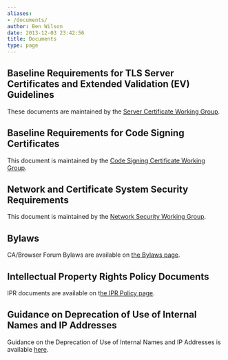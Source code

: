 ```yaml
---
aliases:
- /documents/
author: Ben Wilson
date: 2013-12-03 23:42:56
title: Documents
type: page
---
```


## Baseline Requirements for TLS Server Certificates and Extended Validation (EV) Guidelines 

These documents are maintained by the [Server Certificate Working Group][1].

## Baseline Requirements for Code Signing Certificates 

This document is maintained by the [Code Signing Certificate Working Group][2].

## Network and Certificate System Security **Requirements** 

This document is maintained by the [Network Security Working Group][3].

## Bylaws 

CA/Browser Forum Bylaws are available on [the Bylaws page][4].

## Intellectual Property Rights Policy Documents 

IPR documents are available on t[he IPR Policy page][5].

## Guidance on Deprecation of Use of Internal Names and IP Addresses 

Guidance on the Deprecation of Use of Internal Names and IP Addresses is available [here][6].

[1]: /working-groups/scwg/
[2]: /working-groups/code-signing/
[3]: /working-groups/netsec/
[4]: /about/bylaws-history/
[5]: /about/ipr-policy/
[6]: /uploads/Guidance-Deprecated-Internal-Names.pdf